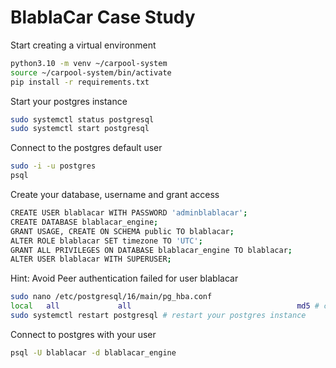 # BlablaCar Case Study

Start creating a virtual environment
```bash
python3.10 -m venv ~/carpool-system
source ~/carpool-system/bin/activate 
pip install -r requirements.txt
```

Start your postgres instance
```bash
sudo systemctl status postgresql
sudo systemctl start postgresql
```

Connect to the postgres default user
```bash
sudo -i -u postgres
psql
```

Create your database, username and grant access
```bash
CREATE USER blablacar WITH PASSWORD 'adminblablacar';
CREATE DATABASE blablacar_engine;
GRANT USAGE, CREATE ON SCHEMA public TO blablacar;
ALTER ROLE blablacar SET timezone TO 'UTC';
GRANT ALL PRIVILEGES ON DATABASE blablacar_engine TO blablacar;
ALTER USER blablacar WITH SUPERUSER;
```

Hint: Avoid Peer authentication failed for user blablacar
```bash
sudo nano /etc/postgresql/16/main/pg_hba.conf
local   all             all                                     md5 # change this line (change peer to md5)
sudo systemctl restart postgresql # restart your postgres instance
```

Connect to postgres with your user
```bash
psql -U blablacar -d blablacar_engine
```


